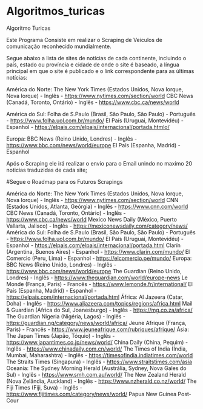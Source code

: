 # Algoritmos_turicas
Algoritmo Turicas


Este Programa Consiste em realizar o Scraping de Veiculos de comunicação reconhecido mundialmente.

Segue abaixo a lista de sites de notícias de cada continente, incluindo o país, estado ou província e cidade de onde o site é baseado, a língua principal em que o site é publicado e o link correspondente para as últimas notícias:


América do Norte:
The New York Times (Estados Unidos, Nova Iorque, Nova Iorque) - Inglês - https://www.nytimes.com/section/world
CBC News (Canadá, Toronto, Ontário) - Inglês - https://www.cbc.ca/news/world


América do Sul:
Folha de S.Paulo (Brasil, São Paulo, São Paulo) - Português - https://www.folha.uol.com.br/mundo/
El País (Uruguai, Montevidéu) - Espanhol - https://elpais.com/elpais/internacional/portada.htmlo/

Europa:
BBC News (Reino Unido, Londres) - Inglês - https://www.bbc.com/news/world/europe
El País (Espanha, Madrid) - Espanhol 

Após o Scraping ele irá realizar o envio para o Email unindo no maximo 20 noticias traduzidas de cada site;



#Segue o Roadmap para os Futuros Scrapings

América do Norte:
The New York Times (Estados Unidos, Nova Iorque, Nova Iorque) - Inglês - https://www.nytimes.com/section/world
CNN (Estados Unidos, Atlanta, Geórgia) - Inglês - https://www.cnn.com/world
CBC News (Canadá, Toronto, Ontário) - Inglês - https://www.cbc.ca/news/world
Mexico News Daily (México, Puerto Vallarta, Jalisco) - Inglês - https://mexiconewsdaily.com/category/news/
América do Sul:
Folha de S.Paulo (Brasil, São Paulo, São Paulo) - Português - https://www.folha.uol.com.br/mundo/
El País (Uruguai, Montevidéu) - Espanhol - https://elpais.com/elpais/internacional/portada.html
Clarín (Argentina, Buenos Aires) - Espanhol - https://www.clarin.com/mundo/
El Comercio (Peru, Lima) - Espanhol - https://elcomercio.pe/mundo/
Europa:
BBC News (Reino Unido, Londres) - Inglês - https://www.bbc.com/news/world/europe
The Guardian (Reino Unido, Londres) - Inglês - https://www.theguardian.com/world/europe-news
Le Monde (França, Paris) - Francês - https://www.lemonde.fr/international/
El País (Espanha, Madrid) - Espanhol - https://elpais.com/internacional/portada.html
África:
Al Jazeera (Catar, Doha) - Inglês - https://www.aljazeera.com/topics/regions/africa.html
Mail & Guardian (África do Sul, Joanesburgo) - Inglês - https://mg.co.za/africa/
The Guardian Nigeria (Nigéria, Lagos) - Inglês - https://guardian.ng/category/news/world/africa/
Jeune Afrique (França, Paris) - Francês - https://www.jeuneafrique.com/rubriques/afrique/
Ásia:
The Japan Times (Japão, Tóquio) - Inglês - https://www.japantimes.co.jp/news/world/
China Daily (China, Pequim) - Inglês - https://www.chinadaily.com.cn/world/
The Times of India (Índia, Mumbai, Maharashtra) - Inglês - https://timesofindia.indiatimes.com/world
The Straits Times (Singapura) - Inglês - https://www.straitstimes.com/asia
Oceania:
The Sydney Morning Herald (Austrália, Sydney, Nova Gales do Sul) - Inglês - https://www.smh.com.au/world/
The New Zealand Herald (Nova Zelândia, Auckland) - Inglês - https://www.nzherald.co.nz/world/
The Fiji Times (Fiji, Suva) - Inglês - https://www.fijitimes.com/category/news/world/
Papua New Guinea Post-Cour


